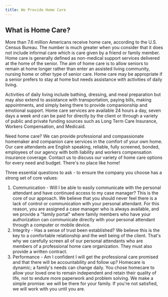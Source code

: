 ```yaml
---
title: We Provide Home Care
---
```

## What is Home Care?

More than 7.6 million Americans receive home care, according to the U.S. Census Bureau. The number is much greater when you consider that it does not include informal care which is care given by a friend or family member. Home care is generally defined as non-medical support services delivered at the home of the senior. The aim of home care is to allow seniors to remain at home longer rather than enter an assisted living community, nursing home or other type of senior care. Home care may be appropriate if a senior prefers to stay at home but needs assistance with activities of daily living.

Activities of daily living include bathing, dressing, and meal preparation but may also extend to assistance with transportation, paying bills, making appointments, and simply being there to provide companionship and emotional support. Home care services are available 24 hours a day, seven days a week and can be paid for directly by the client or through a variety of public and private funding sources such as Long Term Care Insurance, Workers Compensation, and Medicaid.

Need home care? We can provide professional and compassionate homemaker and companion care services in the comfort of your own home. Our care attendants are English speaking, reliable, fully screened, bonded, employees of our agency with both liability and workers compensation insurance coverage. Contact us to discuss our variety of home care options for every need and budget. There's no place like home!

Three essential questions to ask - to ensure the company you choose has a strong set of core values:

1. Communication - Will I be able to easily communicate with the personal attendant and have continued access to my case manager? This is the core of our approach. We believe that you should never feel there is a lack of control or communication with your personal attendant. For this reason, you are assigned a case manager who is always available, and we provide a "family portal" where family members who have your authorization can communicate directly with your personal attendant through a computer or mobile device.
2. Integrity - Has a sense of trust been established? We believe this is the key to a comfortable relationship and the well being of the client. That's why we carefully screen all of our personal attendants who are members of a professional home care organization. They must also provide a written contract.
3. Performance - Am I confident I will get the professional care promised and that there will be accountability and follow up? Homecare is dynamic; a family's needs can change daily. You chose homecare to allow your loved one to remain independent and retain their quality of life, not to endure more paperwork and problem solving. We make a simple promise: we will be there for your family. If you're not satisfied, we will work with you until you are.
